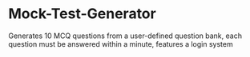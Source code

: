 # Mock-Test-Generator
Generates 10 MCQ questions from a user-defined question bank, each question must be answered within a minute, features a login system
